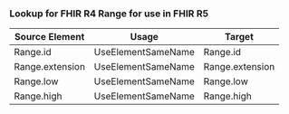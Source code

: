 ### Lookup for FHIR R4 Range for use in FHIR R5

| Source Element | Usage | Target |
| -------------- | ----- | ------ |
| Range.id | UseElementSameName | Range.id |
| Range.extension | UseElementSameName | Range.extension |
| Range.low | UseElementSameName | Range.low |
| Range.high | UseElementSameName | Range.high |
